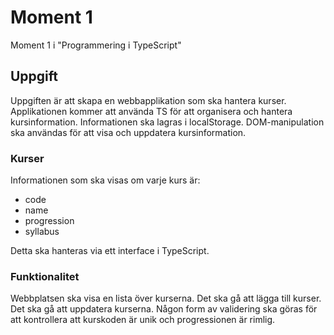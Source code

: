 # Moment 1
Moment 1 i "Programmering i TypeScript"

## Uppgift
Uppgiften är att skapa en webbapplikation som ska hantera kurser. Applikationen kommer att använda TS för att organisera och hantera kursinformation. Informationen ska lagras i localStorage. DOM-manipulation ska användas för att visa och uppdatera kursinformation.

### Kurser
Informationen som ska visas om varje kurs är:
* code
* name
* progression
* syllabus

Detta ska hanteras via ett interface i TypeScript.

### Funktionalitet
Webbplatsen ska visa en lista över kurserna.
Det ska gå att lägga till kurser.
Det ska gå att uppdatera kurserna.
Någon form av validering ska göras för att kontrollera att kurskoden är unik och progressionen är rimlig.